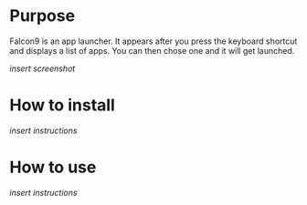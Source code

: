 # Purpose

Falcon9 is an app launcher. It appears after you press the keyboard shortcut and displays a list of apps. You can 
then chose one and it will get launched.

*insert screenshot*

# How to install

*insert instructions*

# How to use

*insert instructions*